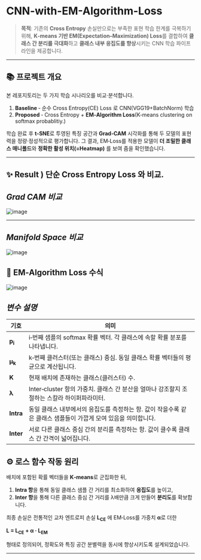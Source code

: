 # CNN-with-EM-Algorithm-Loss

> **목적**: 기존의 **Cross Entropy** 손실만으로는 부족한 표현 학습 한계를 극복하기 위해, **K‑means 기반 EM(Expectation–Maximization) Loss**를 결합하여 **클래스 간 분리를 극대화**하고 **클래스 내부 응집도를 향상**시키는 CNN 학습 파이프라인을 제공합니다.

---

## 📚 프로젝트 개요

본 레포지토리는 두 가지 학습 시나리오를 비교·분석합니다.

1. **Baseline** ‑ 순수 Cross Entropy(CE) Loss 로 CNN(VGG19+BatchNorm) 학습
2. **Proposed** ‑ Cross Entropy + **EM‑Algorithm Loss**(K‑means clustering on softmax probablitiy.)

학습 완료 후 **t‑SNE**로 투영된 특징 공간과 **Grad‑CAM** 시각화를 통해 두 모델의 표현력을 정량·정성적으로 평가합니다. 그 결과, EM‑Loss를 적용한 모델이 **더 조밀한 클래스 매니폴드**와  **정확한 활성 위치(=Heatmap)** 를 보여 줌을 확인했습니다.

---
## ✨ Result ) 단순 Cross Entropy Loss 와 비교.

*Grad CAM 비교*
---
![image](https://github.com/user-attachments/assets/39d4bbc8-eaff-4b93-9186-b2eaa5df47c8)

---

*Manifold Space 비교*
---
![image](https://github.com/user-attachments/assets/f1fd6bef-e460-493e-bff5-4f807109dd6d)


## 🧮 EM‑Algorithm Loss 수식

![image](https://github.com/user-attachments/assets/5b11539b-0ca3-494c-8d79-4b293aedabe7)

*변수 설명*
---
| 기호 | 의미 |
|------|------|
| **p<sub>i</sub>** | i‑번째 샘플의 softmax 확률 벡터. 각 클래스에 속할 확률 분포를 나타냅니다. |
| **μ<sub>k</sub>** | k‑번째 클러스터(또는 클래스) 중심. 동일 클래스 확률 벡터들의 평균으로 계산됩니다. |
| **K** | 현재 배치에 존재하는 클래스(클러스터) 수. |
| **λ** | Inter‑cluster 항의 가중치. 클래스 간 분산을 얼마나 강조할지 조절하는 스칼라 하이퍼파라미터. |
| **Intra** | 동일 클래스 내부에서의 응집도를 측정하는 항. 값이 작을수록 같은 클래스 샘플들이 가깝게 모여 있음을 의미합니다. |
| **Inter** | 서로 다른 클래스 중심 간의 분리를 측정하는 항. 값이 클수록 클래스 간 간격이 넓어집니다. |

## ⚙️ 로스 함수 작동 원리

배치에 포함된 확률 벡터들을 **K‑means**로 군집화한 뒤,

1. **Intra 항**을 통해 동일 클래스 샘플 간 거리를 최소화하여 **응집도**를 높이고,
2. **Inter 항**을 통해 다른 클래스 중심 간 거리를 λ배만큼 크게 만들어 **분리도**를 확보합니다.

최종 손실은 전통적인 교차 엔트로피 손실 **L<sub>CE</sub>** 에 EM‑Loss를 가중치 **α**로 더한

**L = L<sub>CE</sub> + α · L<sub>EM</sub>**

형태로 정의되어, 정확도와 특징 공간 분별력을 동시에 향상시키도록 설계되었습니다.


---
